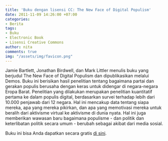 ```yaml
---
title: 'Buku dengan lisensi CC: The New Face of Digital Populism'
date: 2011-11-09 14:26:00 +07:00
categories:
- Berita
tags:
- Buku
- Electronic Book
- Lisensi Creative Commons
author: nita
comments: true
img: "/assets/img/favicon.png"
---
```


Jamie Bartlett, Jonathan Birdwell, dan Mark Littler menulis buku yang berjudul The New Face of Digital Populism dan dipublikasikan melalui Demos. Buku ini berisikan hasil penelitian tentang bagaimana partai dan gerakan populis berusaha dengan keras untuk didengar di negara-negara Eropa Barat. Penelitian yang dilakukan merupakan penelitian kuantitatif pertama ke dalam populis digital, berdasarkan survei terhadap lebih dari 10.000 penjawab dari 12 negara. Hal ini mencakup data tentang siapa mereka, apa yang mereka pikirkan, dan apa yang memotivasi mereka untuk beralih dari aktivisme virtual ke aktivisme di dunia nyata. Hal ini juga memberikan wawasan baru bagaimana populisme - dan politik dan keterlibatan politik secara umum - berubah sebagai akibat dari media sosial.

Buku ini bisa Anda dapatkan secara gratis [di sini](http://www.demos.co.uk/files/Demos_OSIPOP_Book-web_03.pdf?1320601634).
